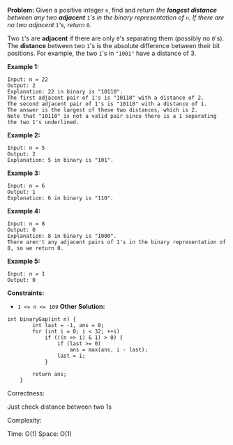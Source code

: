 **Problem:**
Given a positive integer `n`, find and return *the **longest distance** between any two **adjacent*** `1`*'s in the binary representation of* `n`*. If there are no two adjacent* `1`*'s, return* `0`*.*

Two `1`'s are **adjacent** if there are only `0`'s separating them (possibly no `0`'s). The **distance** between two `1`'s is the absolute difference between their bit positions. For example, the two `1`'s in `"1001"` have a distance of 3.

 

**Example 1:**

```
Input: n = 22
Output: 2
Explanation: 22 in binary is "10110".
The first adjacent pair of 1's is "10110" with a distance of 2.
The second adjacent pair of 1's is "10110" with a distance of 1.
The answer is the largest of these two distances, which is 2.
Note that "10110" is not a valid pair since there is a 1 separating the two 1's underlined.
```

**Example 2:**

```
Input: n = 5
Output: 2
Explanation: 5 in binary is "101".
```

**Example 3:**

```
Input: n = 6
Output: 1
Explanation: 6 in binary is "110".
```

**Example 4:**

```
Input: n = 8
Output: 0
Explanation: 8 in binary is "1000".
There aren't any adjacent pairs of 1's in the binary representation of 8, so we return 0.
```

**Example 5:**

```
Input: n = 1
Output: 0
```

 

**Constraints:**

- `1 <= n <= 109`
**Other Solution:**
```
int binaryGap(int n) {
        int last = -1, ans = 0;
        for (int i = 0; i < 32; ++i)
            if (((n >> i) & 1) > 0) {
                if (last >= 0)
                    ans = max(ans, i - last);
                last = i;
            }

        return ans;
    }
```
Correctness:

Just check distance between two 1s

Complexity:

Time: O(1)
Space: O(1)
